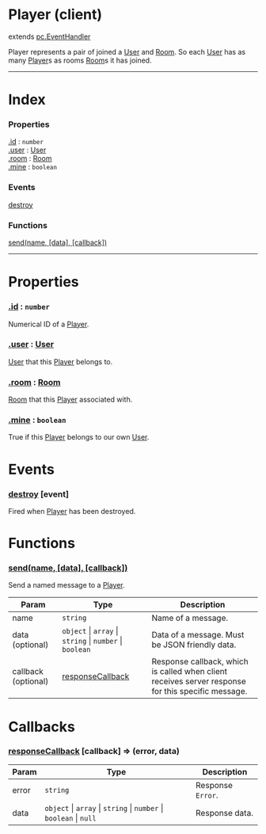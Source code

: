 # Player (client)
extends [pc.EventHandler]

Player represents a pair of joined a [User] and [Room]. So each [User] has as many [Player]s as rooms [Room]s it has joined.

---

# Index

### Properties

<a href='#property_id'>.id</a> : `number`  
<a href='#property_user'>.user</a> : [User]  
<a href='#property_room'>.room</a> : [Room]  
<a href='#property_mine'>.mine</a> : `boolean`  

### Events

<a href='#event_destroy'>destroy</a>  

### Functions

<a href='#function_send'>send(name, [data], [callback])</a>  


---


# Properties

<a name='property_id'></a>
### <a href='#property_id'>.id</a> : `number`  
Numerical ID of a [Player].

<a name='property_user'></a>
### <a href='#property_user'>.user</a> : [User]  
[User] that this [Player] belongs to.

<a name='property_room'></a>
### <a href='#property_room'>.room</a> : [Room]  
[Room] that this [Player] associated with.

<a name='property_mine'></a>
### <a href='#property_mine'>.mine</a> : `boolean`  
True if this [Player] belongs to our own [User].



# Events

<a name='event_destroy'></a>
### <a href='#event_destroy'>destroy</a> [event]  
Fired when [Player] has been destroyed.



# Functions

<a name='function_send'></a>
### <a href='#function_send'>send(name, [data], [callback])</a>  

Send a named message to a [Player].

| Param | Type | Description |
| --- | --- | --- |
| name | `string` | Name of a message. |  
| data (optional) | `object` &#124; `array` &#124; `string` &#124; `number` &#124; `boolean` | Data of a message. Must be JSON friendly data. |  
| callback (optional) | <a href='#callback_responseCallback'>responseCallback</a> | Response callback, which is called when client receives server response for this specific message. |  



# Callbacks

<a name='callback_responseCallback'></a>
### <a href='#callback_responseCallback'>responseCallback</a> [callback] => (error, data)  

| Param | Type | Description |
| --- | --- | --- |
| error | ````string```` | Response `Error`. |  
| data | ````object```` &#124; ````array```` &#124; ````string```` &#124; ````number```` &#124; ````boolean```` &#124; ````null```` | Response data. |  




[pc.EventHandler]: https://developer.playcanvas.com/en/api/pc.EventHandler.html  
[Player]: ./Player.md  
[User]: ./User.md  
[Room]: ./Room.md  
